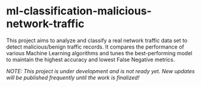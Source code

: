 # ml-classification-malicious-network-traffic
This project aims to analyze and classify a real network traffic data set to detect malicious/benign traffic records. It compares the performance of various Machine Learning algorithms and tunes the best-performing model to maintain the highest accuracy and lowest False Negative metrics.

*NOTE: This project is under development and is not ready yet. New updates will be published frequently until the work is finalized!*